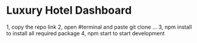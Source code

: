 # Luxury Hotel Dashboard

1, copy the repo link
2, open #terminal and paste git clone ...
3, npm install to install all required package
4, npm start to start development

